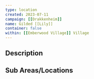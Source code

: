 ```yaml
---
type: location
created: 2023-07-11
campaign: [[Drakkenheim]]
name: Gilded [[Lily]]
container: false
within: [[Emberwood Village]] Village
---
```


## Description


## Sub Areas/Locations

<!-- QueryToSerialize: LIST FROM "TTRPG/Drakkenheim/Locations" WHERE within = "Gilded Lily" -->
